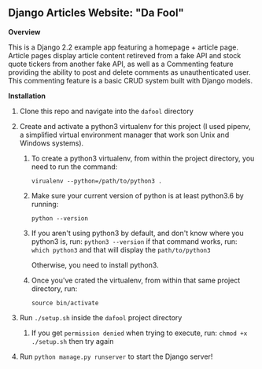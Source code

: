## Django Articles Website: "Da Fool"

**Overview**

This is a Django 2.2 example app featuring a homepage + article page. Article pages display article content retireved from a fake API and stock quote tickers from another fake API, as well as a Commenting feature providing the ability to post and delete comments as unauthenticated user. This commenting feature is a basic CRUD system built with Django models.

**Installation**
 
1. Clone this repo and navigate into the `dafool` directory
2. Create and activate a python3 virtualenv for this project (I used pipenv, a simplified virtual environment manager that work son Unix and Windows systems).

    1. To create a python3 virtualenv, from within the project directory, you need to run the command:

        `virualenv --python=/path/to/python3 .`

    2. Make sure your current version of python is at least python3.6 by running:

        `python --version`

    3. If you aren't using python3 by default, and don't know where you python3 is, run:
        `python3 --version` if that command works, run: `which python3` and that will display the `path/to/python3`

        Otherwise, you need to install python3.

    4. Once you've crated the virtualenv, from within that same project directory, run:

        `source bin/activate`

3. Run `./setup.sh` inside the `dafool` project directory
   1. If you get `permission denied` when trying to execute, run: `chmod +x ./setup.sh` then try again
4. Run `python manage.py runserver` to start the Django server!

